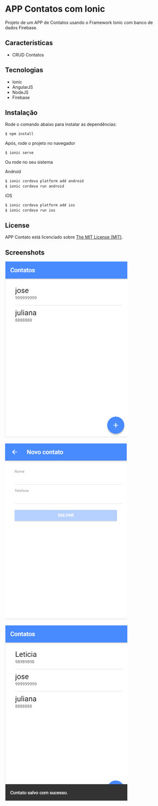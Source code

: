 # APP Contatos com Ionic

Projeto de um APP de Contatos usando o Framework Ionic com banco de dados Firebase.

## Características

- CRUD Contatos

## Tecnologias

- Ionic
- AngularJS
- NodeJS
- Firebase

## Instalação

Rode o comando abaixo para instalar as dependências:

```bash
$ npm install
```

Após, rode o projeto no navegador

```bash
$ ionic serve
```

Ou rode no seu sistema

Android

```bash
$ ionic cordova platform add android
$ ionic cordova run android
```

iOS

```bash
$ ionic cordova platform add ios
$ ionic cordova run ios
```

## License

APP Contato está licenciado sobre <a href="LICENSE">The MIT License (MIT)</a>.

## Screenshots

![Screenshots](screenshots/screenshot01.png)<br><br>
![Screenshots](screenshots/screenshot02.png)<br><br>
![Screenshots](screenshots/screenshot03.png)<br><br>
